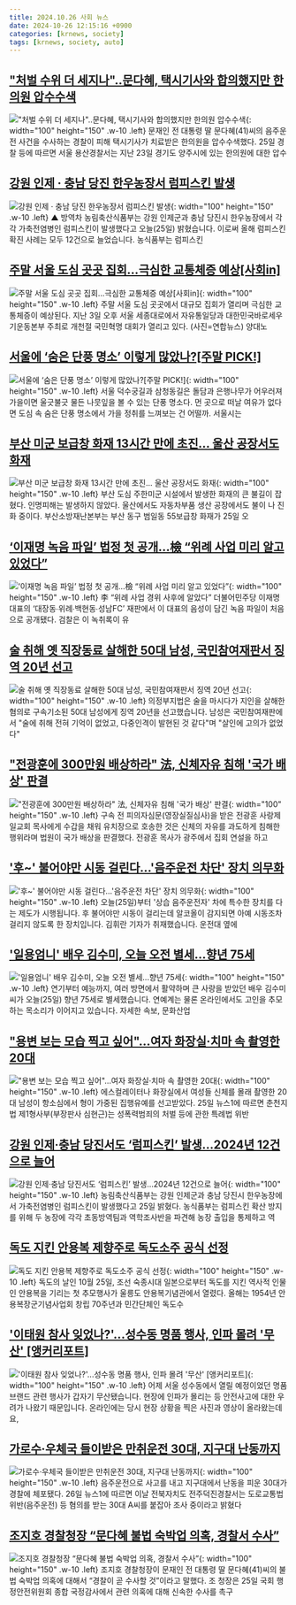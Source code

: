 ```yaml
---
title: 2024.10.26 사회 뉴스
date: 2024-10-26 12:15:16 +0900
categories: [krnews, society]
tags: [krnews, society, auto]
---
```

## ["처벌 수위 더 세지나"..문다혜, 택시기사와 합의했지만 한의원 압수수색](https://n.news.naver.com/mnews/article/014/0005258615)

!["처벌 수위 더 세지나"..문다혜, 택시기사와 합의했지만 한의원 압수수색](https://mimgnews.pstatic.net/image/origin/014/2024/10/26/5258615.jpg?type=nf220_150){: width="100" height="150" .w-10 .left}
문재인 전 대통령 딸 문다혜(41)씨의 음주운전 사건을 수사하는 경찰이 피해 택시기사가 치료받은 한의원을 압수수색했다. 25일 경찰 등에 따르면 서울 용산경찰서는 지난 23일 경기도 양주시에 있는 한의원에 대한 압수

## [강원 인제 · 충남 당진 한우농장서 럼피스킨 발생](https://n.news.naver.com/mnews/article/055/0001200635)

![강원 인제 · 충남 당진 한우농장서 럼피스킨 발생](https://mimgnews.pstatic.net/image/origin/055/2024/10/25/1200635.jpg?type=nf220_150){: width="100" height="150" .w-10 .left}
▲ 방역차 농림축산식품부는 강원 인제군과 충남 당진시 한우농장에서 각각 가축전염병인 럼피스킨이 발생했다고 오늘(25일) 밝혔습니다. 이로써 올해 럼피스킨 확진 사례는 모두 12건으로 늘었습니다. 농식품부는 럼피스킨

## [주말 서울 도심 곳곳 집회…극심한 교통체증 예상[사회in]](https://n.news.naver.com/mnews/article/018/0005869156)

![주말 서울 도심 곳곳 집회…극심한 교통체증 예상[사회in]](https://mimgnews.pstatic.net/image/origin/018/2024/10/26/5869156.jpg?type=nf220_150){: width="100" height="150" .w-10 .left}
주말 서울 도심 곳곳에서 대규모 집회가 열리며 극심한 교통체증이 예상된다. 지난 3일 오후 서울 세종대로에서 자유통일당과 대한민국바로세우기운동본부 주최로 개천절 국민혁명 대회가 열리고 있다. (사진=연합뉴스) 양대노

## [서울에 ‘숨은 단풍 명소’ 이렇게 많았나?[주말 PICK!]](https://n.news.naver.com/mnews/article/662/0000054811)

![서울에 ‘숨은 단풍 명소’ 이렇게 많았나?[주말 PICK!]](https://mimgnews.pstatic.net/image/origin/662/2024/10/26/54811.jpg?type=nf220_150){: width="100" height="150" .w-10 .left}
서울 덕수궁길과 삼청동길은 돌담과 은행나무가 어우러져 가을이면 울긋불긋 물든 나뭇잎을 볼 수 있는 단풍 명소다. 먼 곳으로 떠날 여유가 없다면 도심 속 숨은 단풍 명소에서 가을 정취를 느껴보는 건 어떨까. 서울시는

## [부산 미군 보급창 화재 13시간 만에 초진... 울산 공장서도 화재](https://n.news.naver.com/mnews/article/469/0000829667)

![부산 미군 보급창 화재 13시간 만에 초진... 울산 공장서도 화재](https://mimgnews.pstatic.net/image/origin/469/2024/10/25/829667.jpg?type=nf220_150){: width="100" height="150" .w-10 .left}
부산 도심 주한미군 시설에서 발생한 화재의 큰 불길이 잡혔다. 인명피해는 발생하지 않았다. 울산에서도 자동차부품 생산 공장에서도 불이 나 진화 중이다. 부산소방재난본부는 부산 동구 범일동 55보급창 화재가 25일 오

## [‘이재명 녹음 파일’ 법정 첫 공개…檢 “위례 사업 미리 알고 있었다”](https://n.news.naver.com/mnews/article/023/0003866373)

![‘이재명 녹음 파일’ 법정 첫 공개…檢 “위례 사업 미리 알고 있었다”](https://mimgnews.pstatic.net/image/origin/023/2024/10/25/3866373.jpg?type=nf220_150){: width="100" height="150" .w-10 .left}
李 “위례 사업 경위 사후에 알았다” 더불어민주당 이재명 대표의 ‘대장동∙위례∙백현동∙성남FC’ 재판에서 이 대표의 음성이 담긴 녹음 파일이 처음으로 공개됐다. 검찰은 이 녹취록이 유

## [술 취해 옛 직장동료 살해한 50대 남성, 국민참여재판서 징역 20년 선고](https://n.news.naver.com/mnews/article/214/0001382504)

![술 취해 옛 직장동료 살해한 50대 남성, 국민참여재판서 징역 20년 선고](https://mimgnews.pstatic.net/image/origin/214/2024/10/25/1382504.jpg?type=nf220_150){: width="100" height="150" .w-10 .left}
의정부지법은 술을 마시다가 지인을 살해한 혐의로 구속기소된 50대 남성에게 징역 20년을 선고했습니다. 남성은 국민참여재판에서 "술에 취해 전혀 기억이 없었고, 다중인격이 발현된 것 같다"며 "살인에 고의가 없었다"

## ["전광훈에 300만원 배상하라" 法, 신체자유 침해 '국가 배상' 판결](https://n.news.naver.com/mnews/article/018/0005869218)

!["전광훈에 300만원 배상하라" 法, 신체자유 침해 '국가 배상' 판결](https://mimgnews.pstatic.net/image/origin/018/2024/10/26/5869218.jpg?type=nf220_150){: width="100" height="150" .w-10 .left}
구속 전 피의자심문(영장실질심사)을 받은 전광훈 사랑제일교회 목사에게 수갑을 채워 유치장으로 호송한 것은 신체의 자유를 과도하게 침해한 행위라며 법원이 국가 배상을 판결했다. 전광훈 목사가 광주에서 집회 연설을 하고

## ['후~' 불어야만 시동 걸린다…'음주운전 차단' 장치 의무화](https://n.news.naver.com/mnews/article/437/0000415830)

!['후~' 불어야만 시동 걸린다…'음주운전 차단' 장치 의무화](https://mimgnews.pstatic.net/image/origin/437/2024/10/25/415830.jpg?type=nf220_150){: width="100" height="150" .w-10 .left}
오늘(25일)부터 '상습 음주운전자' 차에 특수한 장치를 다는 제도가 시행됩니다. 후 불어야만 시동이 걸리는데 알코올이 감지되면 아예 시동조차 걸리지 않도록 한 장치입니다. 김휘란 기자가 취재했습니다. 운전대 옆에

## ['일용엄니' 배우 김수미, 오늘 오전 별세...향년 75세](https://n.news.naver.com/mnews/article/052/0002104720)

!['일용엄니' 배우 김수미, 오늘 오전 별세...향년 75세](https://mimgnews.pstatic.net/image/origin/052/2024/10/25/2104720.jpg?type=nf220_150){: width="100" height="150" .w-10 .left}
연기부터 예능까지, 여러 방면에서 활약하며 큰 사랑을 받았던 배우 김수미 씨가 오늘(25일) 향년 75세로 별세했습니다. 연예계는 물론 온라인에서도 고인을 추모하는 목소리가 이어지고 있습니다. 자세한 속보, 문화산업

## ["용변 보는 모습 찍고 싶어"…여자 화장실·치마 속 촬영한 20대](https://n.news.naver.com/mnews/article/008/0005105453)

!["용변 보는 모습 찍고 싶어"…여자 화장실·치마 속 촬영한 20대](https://mimgnews.pstatic.net/image/origin/008/2024/10/25/5105453.jpg?type=nf220_150){: width="100" height="150" .w-10 .left}
에스컬레이터나 화장실에서 여성들 신체를 몰래 촬영한 20대 남성이 항소심에서 형이 가중된 집행유예를 선고받았다. 25일 뉴스1에 따르면 춘천지법 제1형사부(부장판사 심현근)는 성폭력범죄의 처벌 등에 관한 특례법 위반

## [강원 인제·충남 당진서도 ‘럼피스킨’ 발생…2024년 12건으로 늘어](https://n.news.naver.com/mnews/article/022/0003980023)

![강원 인제·충남 당진서도 ‘럼피스킨’ 발생…2024년 12건으로 늘어](https://mimgnews.pstatic.net/image/origin/022/2024/10/25/3980023.jpg?type=nf220_150){: width="100" height="150" .w-10 .left}
농림축산식품부는 강원 인제군과 충남 당진시 한우농장에서 가축전염병인 럼피스킨이 발생했다고 25일 밝혔다. 농식품부는 럼피스킨 확산 방지를 위해 두 농장에 각각 초동방역팀과 역학조사반을 파견해 농장 출입을 통제하고 역

## [독도 지킨 안용복 제향주로 독도소주 공식 선정](https://n.news.naver.com/mnews/article/016/0002379135)

![독도 지킨 안용복 제향주로 독도소주 공식 선정](https://mimgnews.pstatic.net/image/origin/016/2024/10/25/2379135.jpg?type=nf220_150){: width="100" height="150" .w-10 .left}
독도의 날인 10월 25일, 조선 숙종시대 일본으로부터 독도를 지킨 역사적 인물인 안용복을 기리는 첫 추모행사가 울릉도 안용복기념관에서 열렸다. 올해는 1954년 안용복장군기념사업회 창립 70주년과 민간단체인 독도수

## ['이태원 참사 잊었나?'...성수동 명품 행사, 인파 몰려 '무산' [앵커리포트]](https://n.news.naver.com/mnews/article/052/0002104776)

!['이태원 참사 잊었나?'...성수동 명품 행사, 인파 몰려 '무산' [앵커리포트]](https://mimgnews.pstatic.net/image/origin/052/2024/10/25/2104776.jpg?type=nf220_150){: width="100" height="150" .w-10 .left}
어제 서울 성수동에서 열릴 예정이었던 명품 브랜드 관련 행사가 갑자기 무산됐습니다. 현장에 인파가 몰리는 등 안전사고에 대한 우려가 나왔기 때문입니다. 온라인에는 당시 현장 상황을 찍은 사진과 영상이 올라왔는데요,

## [가로수·우체국 들이받은 만취운전 30대, 지구대 난동까지](https://n.news.naver.com/mnews/article/008/0005105790)

![가로수·우체국 들이받은 만취운전 30대, 지구대 난동까지](https://mimgnews.pstatic.net/image/origin/008/2024/10/26/5105790.jpg?type=nf220_150){: width="100" height="150" .w-10 .left}
음주운전으로 사고를 내고 지구대에서 난동을 피운 30대가 경찰에 체포됐다. 26일 뉴스1에 따르면 이날 전북자치도 전주덕진경찰서는 도로교통법 위반(음주운전) 등 혐의를 받는 30대 A씨를 붙잡아 조사 중이라고 밝혔다

## [조지호 경찰청장 “문다혜 불법 숙박업 의혹, 경찰서 수사”](https://n.news.naver.com/mnews/article/025/0003396081)

![조지호 경찰청장 “문다혜 불법 숙박업 의혹, 경찰서 수사”](https://mimgnews.pstatic.net/image/origin/025/2024/10/25/3396081.jpg?type=nf220_150){: width="100" height="150" .w-10 .left}
조지호 경찰청장이 문재인 전 대통령 딸 문다혜(41)씨의 불법 숙박업 의혹에 대해서 “경찰이 곧 수사할 것”이라고 말했다. 조 청장은 25일 국회 행정안전위원회 종합 국정감사에서 관련 의혹에 대해 신속한 수사를 촉구

